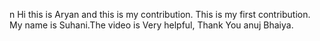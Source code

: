 n
Hi this is Aryan and this is my contribution.
This is my first contribution. My name is Suhani.The video is Very helpful, Thank You anuj Bhaiya.
